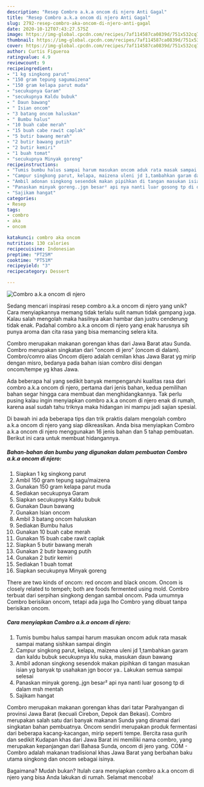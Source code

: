 ```yaml
---
description: "Resep Combro a.k.a oncom di njero Anti Gagal"
title: "Resep Combro a.k.a oncom di njero Anti Gagal"
slug: 2792-resep-combro-aka-oncom-di-njero-anti-gagal
date: 2020-10-12T07:43:27.575Z
image: https://img-global.cpcdn.com/recipes/7af114587ca0839d/751x532cq70/combro-aka-oncom-di-njero-foto-resep-utama.jpg
thumbnail: https://img-global.cpcdn.com/recipes/7af114587ca0839d/751x532cq70/combro-aka-oncom-di-njero-foto-resep-utama.jpg
cover: https://img-global.cpcdn.com/recipes/7af114587ca0839d/751x532cq70/combro-aka-oncom-di-njero-foto-resep-utama.jpg
author: Curtis Figueroa
ratingvalue: 4.9
reviewcount: 9
recipeingredient:
- "1 kg singkong parut"
- "150 gram tepung sagumaizena"
- "150 gram kelapa parut muda"
- "secukupnya Garam"
- "secukupnya Kaldu bubuk"
- " Daun bawang"
- " Isian oncom"
- "3 batang oncom haluskan"
- " Bumbu halus"
- "10 buah cabe merah"
- "15 buah cabe rawit caplak"
- "5 butir bawang merah"
- "2 butir bawang putih"
- "2 butir kemiri"
- "1 buah tomat"
- "secukupnya Minyak goreng"
recipeinstructions:
- "Tumis bumbu halus sampai harum masukan oncom aduk rata masak sampai matang sishkan sampai dingin"
- "Campur singkong parut, kelapa, maizena uleni jd 1,tambahkan garam dan kaldu bubuk secukupnya klu suka, masukan daun bawang"
- "Ambil adonan singkong sesendok makan pipihkan di tangan masukan isian yg banyak tp usahakan jgn bocor ya.. Lakukan semua sampai selesai"
- "Panaskan minyak goreng..jgn besar² api nya nanti luar gosong tp di dalam msh mentah"
- "Sajikam hangat"
categories:
- Resep
tags:
- combro
- aka
- oncom

katakunci: combro aka oncom 
nutrition: 130 calories
recipecuisine: Indonesian
preptime: "PT25M"
cooktime: "PT51M"
recipeyield: "3"
recipecategory: Dessert

---
```



![Combro a.k.a oncom di njero](https://img-global.cpcdn.com/recipes/7af114587ca0839d/751x532cq70/combro-aka-oncom-di-njero-foto-resep-utama.jpg)

Sedang mencari inspirasi resep combro a.k.a oncom di njero yang unik? Cara menyiapkannya memang tidak terlalu sulit namun tidak gampang juga. Kalau salah mengolah maka hasilnya akan hambar dan justru cenderung tidak enak. Padahal combro a.k.a oncom di njero yang enak harusnya sih punya aroma dan cita rasa yang bisa memancing selera kita.

Combro merupakan makanan gorengan khas dari Jawa Barat atau Sunda. Combro merupakan singkatan dari &#34;oncom di jero&#34; (oncom di dalam). Combro/comro alias Oncom dijero adalah cemilan khas Jawa Barat yg mirip dengan misro, bedanya pada bahan isian combro diisi dengan oncom/tempe yg khas Jawa.

Ada beberapa hal yang sedikit banyak mempengaruhi kualitas rasa dari combro a.k.a oncom di njero, pertama dari jenis bahan, kedua pemilihan bahan segar hingga cara membuat dan menghidangkannya. Tak perlu pusing kalau ingin menyiapkan combro a.k.a oncom di njero enak di rumah, karena asal sudah tahu triknya maka hidangan ini mampu jadi sajian spesial.


Di bawah ini ada beberapa tips dan trik praktis dalam mengolah combro a.k.a oncom di njero yang siap dikreasikan. Anda bisa menyiapkan Combro a.k.a oncom di njero menggunakan 16 jenis bahan dan 5 tahap pembuatan. Berikut ini cara untuk membuat hidangannya.

<!--inarticleads1-->

##### Bahan-bahan dan bumbu yang digunakan dalam pembuatan Combro a.k.a oncom di njero:

1. Siapkan 1 kg singkong parut
1. Ambil 150 gram tepung sagu/maizena
1. Gunakan 150 gram kelapa parut muda
1. Sediakan secukupnya Garam
1. Siapkan secukupnya Kaldu bubuk
1. Gunakan  Daun bawang
1. Gunakan  Isian oncom
1. Ambil 3 batang oncom haluskan
1. Sediakan  Bumbu halus
1. Gunakan 10 buah cabe merah
1. Gunakan 15 buah cabe rawit caplak
1. Siapkan 5 butir bawang merah
1. Gunakan 2 butir bawang putih
1. Gunakan 2 butir kemiri
1. Sediakan 1 buah tomat
1. Siapkan secukupnya Minyak goreng


There are two kinds of oncom: red oncom and black oncom. Oncom is closely related to tempeh; both are foods fermented using mold. Combro terbuat dari serpihan singkong dengan sambal oncom. Pada umumnya Combro berisikan oncom, tetapi ada juga lho Combro yang dibuat tanpa berisikan oncom. 

<!--inarticleads2-->

##### Cara menyiapkan Combro a.k.a oncom di njero:

1. Tumis bumbu halus sampai harum masukan oncom aduk rata masak sampai matang sishkan sampai dingin
1. Campur singkong parut, kelapa, maizena uleni jd 1,tambahkan garam dan kaldu bubuk secukupnya klu suka, masukan daun bawang
1. Ambil adonan singkong sesendok makan pipihkan di tangan masukan isian yg banyak tp usahakan jgn bocor ya.. Lakukan semua sampai selesai
1. Panaskan minyak goreng..jgn besar² api nya nanti luar gosong tp di dalam msh mentah
1. Sajikam hangat


Combro merupakan makanan gorengan khas dari tatar Parahyangan di provinsi Jawa Barat (kecuali Cirebon, Depok dan Bekasi). Combro merupakan salah satu dari banyak makanan Sunda yang dinamai dari singkatan bahan pembuatnya. Oncom sendiri merupakan produk fermentasi dari beberapa kacang-kacangan, mirip seperti tempe. Bercita rasa gurih dan sedikit Kudapan khas dari Jawa Barat ini memiliki nama combro, yang merupakan kepanjangan dari Bahasa Sunda, oncom di jero yang. COM - Combro adalah makanan tradisional khas Jawa Barat yang berbahan baku utama singkong dan oncom sebagai isinya. 

Bagaimana? Mudah bukan? Itulah cara menyiapkan combro a.k.a oncom di njero yang bisa Anda lakukan di rumah. Selamat mencoba!
